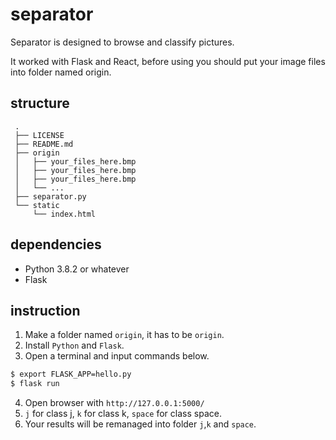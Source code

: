 # separator
 Separator is designed to browse and classify pictures.

 It worked with Flask and React, before using you should put your image files into folder named origin.

## structure

```
 .
 ├── LICENSE
 ├── README.md
 ├── origin
 │   ├── your_files_here.bmp
 │   ├── your_files_here.bmp
 │   ├── your_files_here.bmp
 │   └── ...
 ├── separator.py
 └── static
     └── index.html
```

## dependencies

* Python 3.8.2 or whatever
* Flask

## instruction

1. Make a folder named `origin`, it has to be `origin`.
2. Install `Python` and `Flask`.
3. Open a terminal and input commands below.
```bash
$ export FLASK_APP=hello.py
$ flask run
```
4. Open browser with `http://127.0.0.1:5000/`
5. `j` for class j, `k` for class k, `space` for class space.
6. Your results will be remanaged into folder `j`,`k` and `space`.
